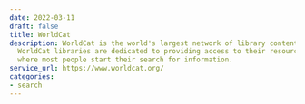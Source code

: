 ```yaml
---
date: 2022-03-11
draft: false
title: WorldCat
description: WorldCat is the world's largest network of library content and services.
  WorldCat libraries are dedicated to providing access to their resources on the Web,
  where most people start their search for information.
service_url: https://www.worldcat.org/
categories:
- search
---
```



